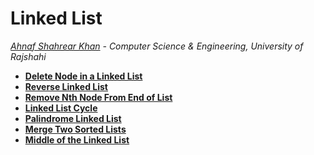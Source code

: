 # Linked List
*[Ahnaf Shahrear Khan](https://github.com/ahnafshahrear) - Computer Science & Engineering, University of Rajshahi*

- **[Delete Node in a Linked List](https://leetcode.com/problems/delete-node-in-a-linked-list/description/)**
- **[Reverse Linked List](https://leetcode.com/problems/reverse-linked-list/)**
- **[Remove Nth Node From End of List](https://leetcode.com/explore/interview/card/top-interview-questions-easy/93/linked-list/603/)**
- **[Linked List Cycle](https://leetcode.com/explore/interview/card/top-interview-questions-easy/93/linked-list/773/)**
- **[Palindrome Linked List](https://leetcode.com/explore/interview/card/top-interview-questions-easy/93/linked-list/772/)**
- **[Merge Two Sorted Lists](https://leetcode.com/explore/interview/card/top-interview-questions-easy/93/linked-list/771/)**
- **[Middle of the Linked List](https://leetcode.com/problems/middle-of-the-linked-list/description/?envType=daily-question&envId=2024-03-07)**
